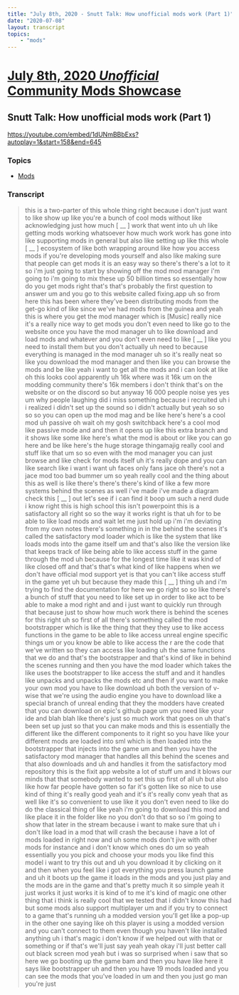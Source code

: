 ```yaml
---
title: "July 8th, 2020 - Snutt Talk: How unofficial mods work (Part 1)"
date: "2020-07-08"
layout: transcript
topics: 
    - "mods"
---
```

# [July 8th, 2020 *Unofficial* Community Mods Showcase](../2020-07-08.md)
## Snutt Talk: How unofficial mods work (Part 1)
https://youtube.com/embed/1dUNmBBbExs?autoplay=1&start=158&end=645
### Topics
* [Mods](../topics/mods.md)

### Transcript

> this is a two-parter
> of this whole thing right because i
> don't just want to like show up like
> you're a
> bunch of cool mods without like
> acknowledging just how much
> [ __ ] work that went into uh uh
> like getting mods working whatsoever
> how much work work has gone into like
> supporting mods in general but also like
> setting up like this whole [ __ ]
> ecosystem
> of like both wrapping
> around like how you access mods if
> you're developing mods
> yourself and also like making sure that
> people can get mods
> it is an easy way so there's there's a
> lot to it so i'm just going to start
> by showing off the mod mod manager
> i'm going to i'm going to mix these up
> 50 billion times
> so essentially how do you get mods right
> that's that's probably the first
> question to answer
> um and you go to this website
> called fixing.app uh so from here this
> has been where they've been distributing
> mods
> from the get-go kind of like since we've
> had mods from the guinea
> and yeah this is where you get the mod
> manager which is
> [Music]
> really nice it's a really nice way to
> get mods you don't even need to like go
> to the website once you have the mod
> manager uh to like download and load
> mods and whatever
> and you don't even need to like [ __ ]
> like you need to install them but you
> don't actually
> uh need to because everything is managed
> in the mod manager uh
> so it's really neat so like you download
> the mod manager and then like you can
> browse
> the mods and be like yeah i want to get
> all the mods and i can look at like oh
> this looks cool
> apparently uh 16k
> where was it 16k
> um on the modding community there's
> 16k members i don't think that's on the
> website or on the discord so but anyway
> 16 000 people
> noise yes yes um why people laughing
> did i miss something because i recruited
> uh i i realized i didn't set up the
> sound so i didn't actually but
> yeah so so so
> so you can open up the mod mag and be
> like here's here's a cool mod uh passive
> oh wait oh my gosh switchback
> here's a cool mod like passive mode and
> and then it opens up like this extra
> branch and it shows like some like
> here's what the mod is about or like you
> can go here and be like
> here's the huge storage thingamajig
> really cool
> and stuff like that um so so even with
> the mod manager you can just browse and
> like check for mods itself
> uh it's really dope and you can like
> search like i want i want
> uh faces only fans
> jace oh there's not a jace mod too bad
> bummer
> um so yeah really cool and
> the thing about this as well is like
> there's there's there's
> kind of like a few more systems behind
> the scenes as well i've made i've made a
> diagram
> check this [ __ ] out let's see if i can
> find it
> boop um
> such a nerd dude i know right this is
> high school
> this isn't powerpoint this is a
> satisfactory
> all right so so the way it works right
> is that uh
> for to be able to like load mods and
> wait let me just hold up
> i'm i'm deviating from my own notes
> there's something in
> in the behind the scenes it's called the
> satisfactory mod
> loader which is like the system that
> like loads mods into the game itself
> um and that's also like
> the version like that keeps track of
> like being able to like access stuff
> in the game through the mod uh
> because for the longest time like it was
> kind of like closed off
> and that's that's what kind of like
> happens when we don't have official mod
> support yet
> is that you can't like access stuff in
> the game yet
> uh but because they made this [ __ ]
> thing
> uh and i'm trying to find the
> documentation for
> here we go right so so
> like there's a bunch of stuff that you
> need to like set up
> in order to like act to be able to make
> a mod right
> and and i just want to quickly run
> through that because just to show how
> much work
> there is behind the scenes for this
> right uh so first of all there's
> something called the mod bootstrapper
> which is like the thing that they
> they use to like access
> functions in the game to be able to like
> access unreal engine
> specific things um or you know be able
> to like
> access the r are the code that we've
> written so they can access like loading
> uh the same functions that we do
> and that's the bootstrapper and that's
> kind of like in
> behind the scenes running and then you
> have the mod loader which takes the
> like uses the bootstrapper to like
> access the stuff
> and and it handles like unpacks and
> unpacks the mods etc
> and then if you want to make your own
> mod you have to like
> download uh both the version of v-wise
> that we're using the audio engine
> you have to download like a special
> branch of unreal ending
> that they the modders have created that
> you can download on epic's
> github page um you need
> like your ide and blah blah like there's
> just so much work that goes on
> uh that's been set up just so that you
> can make mods and this is
> essentially the different like the
> different components to it right
> so you have like your different mods are
> loaded into sml
> which is then loaded into the
> bootstrapper that injects into the game
> um and then you have the satisfactory
> mod manager
> that handles all this behind the scenes
> and that also downloads
> and uh and handles it from the
> satisfactory
> mod repository this is the fixit app
> website
> a lot of stuff um
> and it blows our minds that
> that somebody wanted to set this up
> first of all uh but also like how far
> people have gotten so far it's gotten
> like so nice to use kind of thing it's
> really good
> yeah and it's it's really conv yeah that
> as well like it's so convenient to use
> like
> it you don't even need to like do
> do the classical thing of like yeah i'm
> going to download this mod and like
> place it in the folder like no you don't
> do that
> so so i'm going to show that later in
> the stream because i want to make sure
> that uh
> i don't like load in a mod that will
> crash the because i have a lot of
> mods loaded in right now and uh some
> mods don't jive with other mods for
> instance and i don't know
> which ones do um so yeah essentially you
> you pick and choose your mods you like
> find this model i want to try this out
> and uh you download it by clicking on it
> and then
> when you feel like i got everything you
> press launch game
> and uh it boots up the game it loads in
> the mods
> and you just play and the mods are in
> the game
> and that's pretty much it so simple
> yeah it just works it just works
> it is kind of to me it's kind of magic
> one other thing that i think is really
> cool that we tested
> that i didn't know this had but some
> mods also support multiplayer
> um and if you try to connect to a game
> that's running uh a modded version
> you'll get like a pop-up in the other
> one saying like oh this player is using
> a modded version and you can't connect
> to them
> even though you haven't like installed
> anything
> uh i that's magic
> i don't know if we helped out with that
> or something or if that's we'll just say
> yeah
> yeah okay i'll just better call out
> black screen mod
> yeah but i was so surprised when i saw
> that
> so here we go booting up the game bam
> and then you have like here
> it says like bootstrapper uh and then
> you have 19 mods loaded
> and you can see the mods that you've
> loaded in um
> and then you just go man you're just

